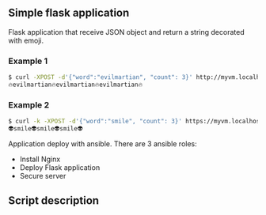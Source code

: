 ## Simple flask application
Flask application that receive JSON object and return a string decorated with emoji.

### Example 1
```bash
$ curl -XPOST -d'{"word":"evilmartian", "count": 3}' http://myvm.localhost
🔥evilmartian🔥evilmartian🔥evilmartian🔥
```
### Example 2
```bash
$ curl -k -XPOST -d'{"word":"smile", "count": 3}' https://myvm.localhost
👽smile👽smile👽smile👽
```

Application deploy with ansible.
There are 3 ansible roles:
- Install Nginx
- Deploy Flask application
- Secure server

## Script description


